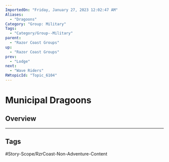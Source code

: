 ```yaml
---
ImportedOn: "Friday, January 27, 2023 12:02:47 AM"
Aliases:
  - "Dragoons"
Category: "Group: Military"
Tags:
  - "Category/Group--Military"
parent:
  - "Razor Coast Groups"
up:
  - "Razor Coast Groups"
prev:
  - "Lodge"
next:
  - "Wave Riders"
RWtopicId: "Topic_6104"
---
```

# Municipal Dragoons
## Overview

---
## Tags
#Story-Scope/RzrCoast-Non-Adventure-Content

